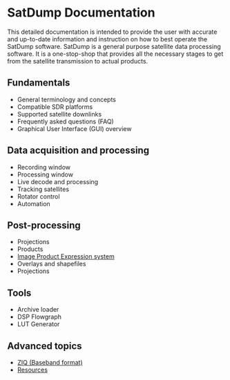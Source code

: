 # SatDump Documentation

This detailed documentation is intended to provide the user with accurate and up-to-date information and instruction on how to best operate the SatDump software. SatDump is a general purpose satellite data processing software. It is a one-stop-shop that provides all the necessary stages to get from the satellite transmission to actual products.

## Fundamentals

* General terminology and concepts
* Compatible SDR platforms
* Supported satellite downlinks
* Frequently asked questions (FAQ)
* Graphical User Interface (GUI) overview

## Data acquisition and processing

* Recording window
* Processing window
* Live decode and processing
* Tracking satellites
* Rotator control
* Automation

## Post-processing

* Projections
* Products
* [Image Product Expression system](ImageProductExpression.md)
* Overlays and shapefiles
* Projections

## Tools

* Archive loader
* DSP Flowgraph
* LUT Generator

## Advanced topics

* [ZIQ (Baseband format)](ZIQ.md)
* [Resources](Resources.md)